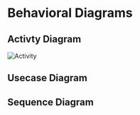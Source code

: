 # Behavioral Diagrams
## Activty Diagram
![Activity](https://user-images.githubusercontent.com/57440397/142664517-573fa8f4-9e4e-461a-99b8-b9eb6cc212a0.png)
## Usecase Diagram

## Sequence Diagram
